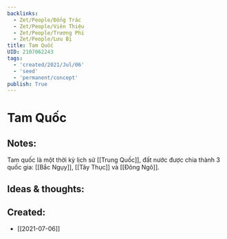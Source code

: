 ```yaml
---
backlinks:
  - Zet/People/Đổng Trác
  - Zet/People/Viên Thiệu
  - Zet/People/Trương Phi
  - Zet/People/Lưu Bị
title: Tam Quốc
UID: 2107062243
tags:
  - 'created/2021/Jul/06'
  - 'seed'
  - 'permanent/concept'
publish: True
---
```

# Tam Quốc

## Notes:
Tam quốc là một thời kỳ lịch sử [[Trung Quốc]], đất nước được chia thành 3 quốc gia: [[Bắc Ngụy]], [[Tây Thục]] và [[Đông Ngô]].

## Ideas & thoughts:


## Created:
- [[2021-07-06]]

